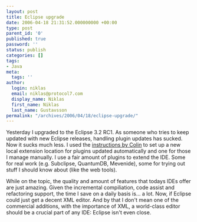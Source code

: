 ```yaml
---
layout: post
title: Eclipse upgrade
date: 2006-04-18 21:31:52.000000000 +00:00
type: post
parent_id: '0'
published: true
password: ''
status: publish
categories: []
tags:
- Java
meta:
  tags: ''
author:
  login: niklas
  email: niklas@protocol7.com
  display_name: Niklas
  first_name: Niklas
  last_name: Gustavsson
permalink: "/archives/2006/04/18/eclipse-upgrade/"
---
```

Yesterday I upgraded to the Eclipse 3.2 RC1. As someone who tries to keep updated with new Eclipse releases, handling plugin updates has sucked. Now it sucks much less. I used the [instructions by Colin](http://blog.exis.com/colin/archives/2004/12/23/managing-plugins-in-eclipse/) to set up a new local extension location for plugins updated automatically and one for those I manage manually. I use a fair amount of plugins to extend the IDE. Some for real work (e.g. Subclipse, QuantumDB, Mevenide), some for trying out stuff I should know about (like the web tools).

While on the topic, the quality and amount of features that todays IDEs offer are just amazing. Given the incremental compiliation, code assist and refactoring support, the time I save on a daily basis is... a lot. Now, if Eclipse could just get a decent XML editor. And by that I don't mean one of the commercial additions, with the importance of XML, a world-class editor should be a crucial part of any IDE: Eclipse isn't even close.

